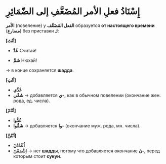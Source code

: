 ﻿# إِسْنَادُ فعلِ الأمر المُضَعَّفِ إلى الضّمَائِرِ 

**الأمر** (повеление) у **الفعل المُضَعَّف** образуется **от настоящего времени** (**مضارع**) без приставки **تَـ**:

**[أنْتَ]**
-   **عُدَّ**
Считай!
    
-   **شَمَّ**
Нюхай!
    
    
→ в конце сохраняется **шадда**.
    

**[أنْتِ]**
-   **عُدِّي** 
-   **شَمِّي**
→ добавляется **ي-,** как в обычном повелении (окончание жен. рода, ед. числа).


**[أنْتُمْ]**

-   **عُدُّوا**
-   **شَمُّوا**
    → добавляется **وا-** (окончание муж. рода, мн. числа).

**[أنْتُنَّ]**
-   **اُعْدُدْنَ**
-   **اِشْمَمْنَ**
    → нет **шадды**, потому что добавляется окончание **نَ-**, перед которым стоит **сукун**.
